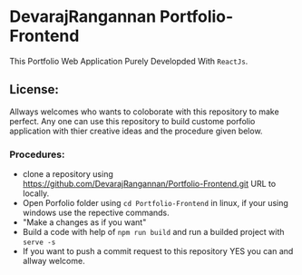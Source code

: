 # DevarajRangannan Portfolio-Frontend
  This Portfolio Web Application Purely Developded With `ReactJs`.

## License:
  Allways welcomes who wants to coloborate with this repository to make perfect. Any one can use this repository to build custome porfolio application with thier creative ideas and the procedure given below.

### Procedures:
  * clone a repository using https://github.com/DevarajRangannan/Portfolio-Frontend.git URL to locally.
  * Open Porfolio folder using `cd Portfolio-Frontend` in linux, if your using windows use the repective commands.
  * "Make a changes as if you want"
  * Build a code with help of `npm run build` and run a builded project with `serve -s`
  * If you want to push a commit request to this repository YES you can and allway welcome.
